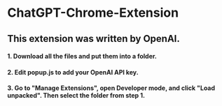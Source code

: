 # ChatGPT-Chrome-Extension

## This extension was written by OpenAI.

#### 1. Download all the files and put them into a folder.

#### 2. Edit popup.js to add your OpenAI API key.

#### 3. Go to "Manage Extensions", open Developer mode, and click "Load unpacked". Then select the folder from step 1.
